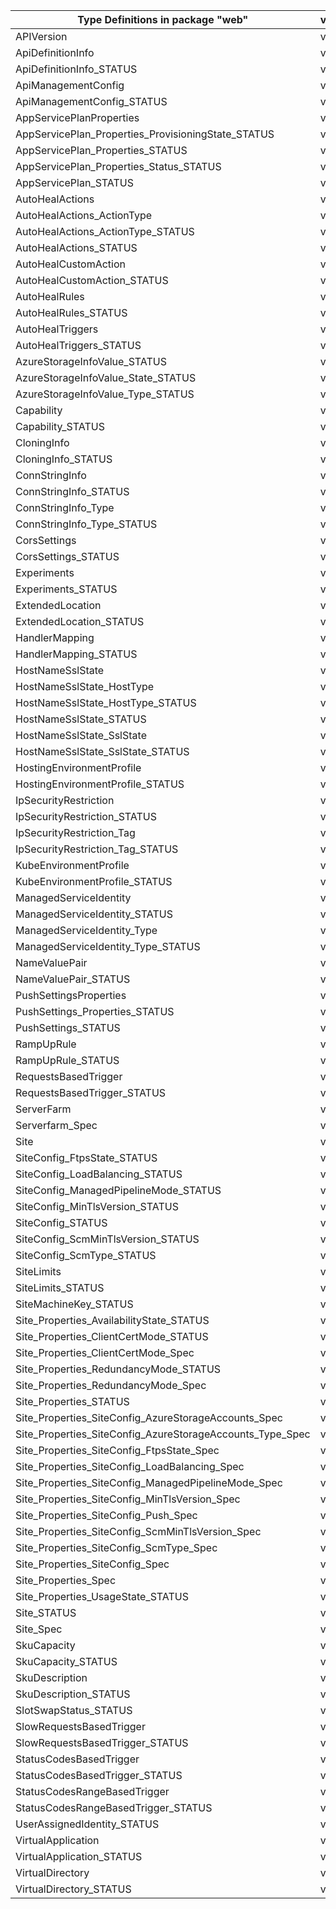 | Type Definitions in package "web"                         | v1beta20220301 |
|-----------------------------------------------------------|----------------|
| APIVersion                                                | v1beta20220301 |
| ApiDefinitionInfo                                         | v1beta20220301 |
| ApiDefinitionInfo_STATUS                                  | v1beta20220301 |
| ApiManagementConfig                                       | v1beta20220301 |
| ApiManagementConfig_STATUS                                | v1beta20220301 |
| AppServicePlanProperties                                  | v1beta20220301 |
| AppServicePlan_Properties_ProvisioningState_STATUS        | v1beta20220301 |
| AppServicePlan_Properties_STATUS                          | v1beta20220301 |
| AppServicePlan_Properties_Status_STATUS                   | v1beta20220301 |
| AppServicePlan_STATUS                                     | v1beta20220301 |
| AutoHealActions                                           | v1beta20220301 |
| AutoHealActions_ActionType                                | v1beta20220301 |
| AutoHealActions_ActionType_STATUS                         | v1beta20220301 |
| AutoHealActions_STATUS                                    | v1beta20220301 |
| AutoHealCustomAction                                      | v1beta20220301 |
| AutoHealCustomAction_STATUS                               | v1beta20220301 |
| AutoHealRules                                             | v1beta20220301 |
| AutoHealRules_STATUS                                      | v1beta20220301 |
| AutoHealTriggers                                          | v1beta20220301 |
| AutoHealTriggers_STATUS                                   | v1beta20220301 |
| AzureStorageInfoValue_STATUS                              | v1beta20220301 |
| AzureStorageInfoValue_State_STATUS                        | v1beta20220301 |
| AzureStorageInfoValue_Type_STATUS                         | v1beta20220301 |
| Capability                                                | v1beta20220301 |
| Capability_STATUS                                         | v1beta20220301 |
| CloningInfo                                               | v1beta20220301 |
| CloningInfo_STATUS                                        | v1beta20220301 |
| ConnStringInfo                                            | v1beta20220301 |
| ConnStringInfo_STATUS                                     | v1beta20220301 |
| ConnStringInfo_Type                                       | v1beta20220301 |
| ConnStringInfo_Type_STATUS                                | v1beta20220301 |
| CorsSettings                                              | v1beta20220301 |
| CorsSettings_STATUS                                       | v1beta20220301 |
| Experiments                                               | v1beta20220301 |
| Experiments_STATUS                                        | v1beta20220301 |
| ExtendedLocation                                          | v1beta20220301 |
| ExtendedLocation_STATUS                                   | v1beta20220301 |
| HandlerMapping                                            | v1beta20220301 |
| HandlerMapping_STATUS                                     | v1beta20220301 |
| HostNameSslState                                          | v1beta20220301 |
| HostNameSslState_HostType                                 | v1beta20220301 |
| HostNameSslState_HostType_STATUS                          | v1beta20220301 |
| HostNameSslState_STATUS                                   | v1beta20220301 |
| HostNameSslState_SslState                                 | v1beta20220301 |
| HostNameSslState_SslState_STATUS                          | v1beta20220301 |
| HostingEnvironmentProfile                                 | v1beta20220301 |
| HostingEnvironmentProfile_STATUS                          | v1beta20220301 |
| IpSecurityRestriction                                     | v1beta20220301 |
| IpSecurityRestriction_STATUS                              | v1beta20220301 |
| IpSecurityRestriction_Tag                                 | v1beta20220301 |
| IpSecurityRestriction_Tag_STATUS                          | v1beta20220301 |
| KubeEnvironmentProfile                                    | v1beta20220301 |
| KubeEnvironmentProfile_STATUS                             | v1beta20220301 |
| ManagedServiceIdentity                                    | v1beta20220301 |
| ManagedServiceIdentity_STATUS                             | v1beta20220301 |
| ManagedServiceIdentity_Type                               | v1beta20220301 |
| ManagedServiceIdentity_Type_STATUS                        | v1beta20220301 |
| NameValuePair                                             | v1beta20220301 |
| NameValuePair_STATUS                                      | v1beta20220301 |
| PushSettingsProperties                                    | v1beta20220301 |
| PushSettings_Properties_STATUS                            | v1beta20220301 |
| PushSettings_STATUS                                       | v1beta20220301 |
| RampUpRule                                                | v1beta20220301 |
| RampUpRule_STATUS                                         | v1beta20220301 |
| RequestsBasedTrigger                                      | v1beta20220301 |
| RequestsBasedTrigger_STATUS                               | v1beta20220301 |
| ServerFarm                                                | v1beta20220301 |
| Serverfarm_Spec                                           | v1beta20220301 |
| Site                                                      | v1beta20220301 |
| SiteConfig_FtpsState_STATUS                               | v1beta20220301 |
| SiteConfig_LoadBalancing_STATUS                           | v1beta20220301 |
| SiteConfig_ManagedPipelineMode_STATUS                     | v1beta20220301 |
| SiteConfig_MinTlsVersion_STATUS                           | v1beta20220301 |
| SiteConfig_STATUS                                         | v1beta20220301 |
| SiteConfig_ScmMinTlsVersion_STATUS                        | v1beta20220301 |
| SiteConfig_ScmType_STATUS                                 | v1beta20220301 |
| SiteLimits                                                | v1beta20220301 |
| SiteLimits_STATUS                                         | v1beta20220301 |
| SiteMachineKey_STATUS                                     | v1beta20220301 |
| Site_Properties_AvailabilityState_STATUS                  | v1beta20220301 |
| Site_Properties_ClientCertMode_STATUS                     | v1beta20220301 |
| Site_Properties_ClientCertMode_Spec                       | v1beta20220301 |
| Site_Properties_RedundancyMode_STATUS                     | v1beta20220301 |
| Site_Properties_RedundancyMode_Spec                       | v1beta20220301 |
| Site_Properties_STATUS                                    | v1beta20220301 |
| Site_Properties_SiteConfig_AzureStorageAccounts_Spec      | v1beta20220301 |
| Site_Properties_SiteConfig_AzureStorageAccounts_Type_Spec | v1beta20220301 |
| Site_Properties_SiteConfig_FtpsState_Spec                 | v1beta20220301 |
| Site_Properties_SiteConfig_LoadBalancing_Spec             | v1beta20220301 |
| Site_Properties_SiteConfig_ManagedPipelineMode_Spec       | v1beta20220301 |
| Site_Properties_SiteConfig_MinTlsVersion_Spec             | v1beta20220301 |
| Site_Properties_SiteConfig_Push_Spec                      | v1beta20220301 |
| Site_Properties_SiteConfig_ScmMinTlsVersion_Spec          | v1beta20220301 |
| Site_Properties_SiteConfig_ScmType_Spec                   | v1beta20220301 |
| Site_Properties_SiteConfig_Spec                           | v1beta20220301 |
| Site_Properties_Spec                                      | v1beta20220301 |
| Site_Properties_UsageState_STATUS                         | v1beta20220301 |
| Site_STATUS                                               | v1beta20220301 |
| Site_Spec                                                 | v1beta20220301 |
| SkuCapacity                                               | v1beta20220301 |
| SkuCapacity_STATUS                                        | v1beta20220301 |
| SkuDescription                                            | v1beta20220301 |
| SkuDescription_STATUS                                     | v1beta20220301 |
| SlotSwapStatus_STATUS                                     | v1beta20220301 |
| SlowRequestsBasedTrigger                                  | v1beta20220301 |
| SlowRequestsBasedTrigger_STATUS                           | v1beta20220301 |
| StatusCodesBasedTrigger                                   | v1beta20220301 |
| StatusCodesBasedTrigger_STATUS                            | v1beta20220301 |
| StatusCodesRangeBasedTrigger                              | v1beta20220301 |
| StatusCodesRangeBasedTrigger_STATUS                       | v1beta20220301 |
| UserAssignedIdentity_STATUS                               | v1beta20220301 |
| VirtualApplication                                        | v1beta20220301 |
| VirtualApplication_STATUS                                 | v1beta20220301 |
| VirtualDirectory                                          | v1beta20220301 |
| VirtualDirectory_STATUS                                   | v1beta20220301 |
